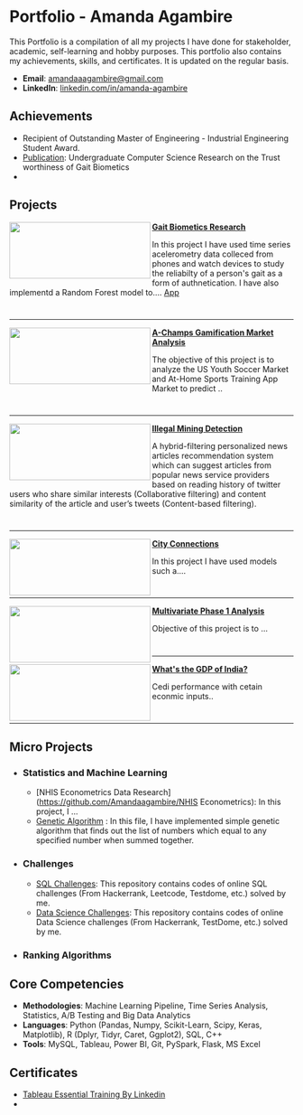 # Portfolio - Amanda Agambire
This Portfolio is a compilation of all my projects I have done for stakeholder, academic, self-learning and hobby purposes. This portfolio also contains my achievements, skills, and certificates. It is updated on the regular basis.

- **Email**: [amandaaagambire@gmail.com](amandaaagambire@gmail.com)
- **LinkedIn**: [linkedin.com/in/amanda-agambire](www.linkedin.com/in/amanda-agambire)

## Achievements
- Recipient of Outstanding Master of Engineering - Industrial Engineering Student Award.
- [Publication](https://studyinternational.com/news/bucknell-university-pioneering-undergraduate-research-and-interdisciplinary-learning/): Undergraduate Computer Science Research on the Trust worthiness of Gait Biometics
- 

## Projects

<img align="left" width="250" height="100" src="https://github.com/user-attachments/assets/d0a5530b-c04a-46fa-bbab-c1623310578e"> **[Gait Biometics Research](https://github.com/Amandaagambire/gaitguard)**

In this project I have used time series acelerometry data colleced from phones and watch devices  to study the reliabilty of a person's gait as a form of authnetication. I have also implementd a Random Forest model to.... [App](https://churn-prediction-app.herokuapp.com/)  
#
---


<img align="left" width="250" height="100" src="https://github.com/user-attachments/assets/879ecb4d-6b0b-4fcd-afd0-ba0ec96c9bac"> **[A-Champs Gamification Market  Analysis](https://github.com/Amandaagambire/A-Champs-Gamification )**

The objective of this project is to analyze the US Youth Soccer Market and At-Home Sports Training App Market to predict ..

#
---



<img align="left" width="250" height="100" src="https://github.com/user-attachments/assets/cdb2f834-8c01-4997-b5db-717bc2b6c9a8"> **[Illegal Mining Detection](https://github.com/Amandaagambire/Illegal-Mining-Detection-Galamsey-Watch)**
 
A hybrid-filtering personalized news articles recommendation system which can suggest articles from popular news service providers based on reading history of twitter users who share similar interests (Collaborative filtering) and content similarity of the article and user’s tweets (Content-based filtering).

#
---


<img align="left" width="250" height="100" src="https://github.com/user-attachments/assets/e0a5c5f7-fbd2-451a-848f-54c1ad07d3dd"> **[City Connections](https://github.com/Amandaagambire/cityconnections)**

In this project I have used models such a....


#
---



<img align="left" width="250" height="100" src="https://github.com/archd3sai/Portfolio/blob/master/Images/phase1.jpg"> **[Multivariate Phase 1 Analysis](https://github.com/)** 

Objective of this project is to ...


#
---



<img align="left" width="250" height="100" src="https://github.com/archd3sai/Portfolio/blob/master/Images/gdp.jpg"> **[What's the GDP of India?](https://github.com/)**

Cedi performance with cetain econmic inputs..


#
---




## Micro Projects
- ### Statistics and Machine Learning
    - [NHIS Econometrics Data Research](https://github.com/Amandaagambire/NHIS Econometrics): In this project, I ...
    - [Genetic Algorithm](https://github.com/) : In this file, I have implemented simple genetic algorithm that finds out the list of numbers which equal to any specified number when summed together.
   
 
- ### Challenges
    - [SQL Challenges](https://github.com): This repository contains codes of online SQL challenges (From Hackerrank, Leetcode, Testdome, etc.) solved by me.
    - [Data Science Challenges](https://github.com): This repository contains codes of online Data Science challenges (From Hackerrank, TestDome, etc.) solved by me.
    
- ### Ranking Algorithms

## Core Competencies

- **Methodologies**: Machine Learning Pipeline, Time Series Analysis, Statistics, A/B Testing and Big Data Analytics
- **Languages**: Python (Pandas, Numpy, Scikit-Learn, Scipy, Keras, Matplotlib), R (Dplyr, Tidyr, Caret, Ggplot2), SQL, C++
- **Tools**: MySQL, Tableau, Power BI, Git, PySpark, Flask, MS Excel

## Certificates

- [Tableau Essential Training By Linkedin](https://github.com)
- 
